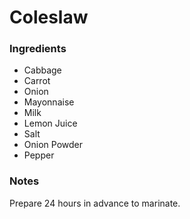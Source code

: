 # Coleslaw

### Ingredients

 - Cabbage
 - Carrot
 - Onion
 - Mayonnaise
 - Milk
 - Lemon Juice
 - Salt
 - Onion Powder
 - Pepper

### Notes

Prepare 24 hours in advance to marinate.



